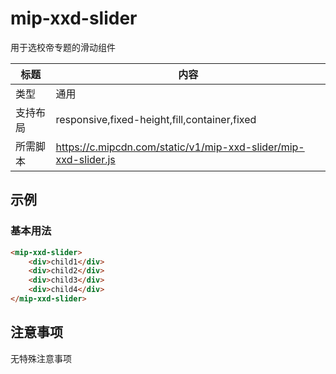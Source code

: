# mip-xxd-slider

用于选校帝专题的滑动组件

标题|内容
----|----
类型|通用
支持布局|responsive,fixed-height,fill,container,fixed
所需脚本|https://c.mipcdn.com/static/v1/mip-xxd-slider/mip-xxd-slider.js

## 示例

### 基本用法
```html
<mip-xxd-slider>
    <div>child1</div>
    <div>child2</div>
    <div>child3</div>
    <div>child4</div>
</mip-xxd-slider>
```

## 注意事项

无特殊注意事项
